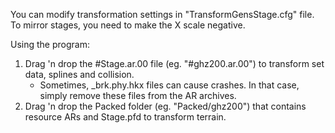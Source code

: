 You can modify transformation settings in "TransformGensStage.cfg" file.  
To mirror stages, you need to make the X scale negative.

Using the program:
1. Drag 'n drop the #Stage.ar.00 file (eg. "#ghz200.ar.00") to transform set data, splines and collision.
	- Sometimes, _brk.phy.hkx files can cause crashes. In that case, simply remove these files from the AR archives.
2. Drag 'n drop the Packed folder (eg. "Packed/ghz200") that contains resource ARs and Stage.pfd to transform terrain.
